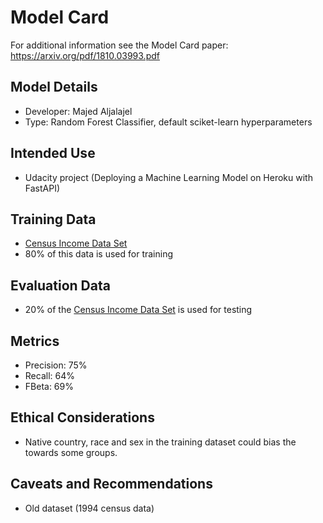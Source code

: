 # Model Card

For additional information see the Model Card paper: https://arxiv.org/pdf/1810.03993.pdf

## Model Details
- Developer: Majed Aljalajel
- Type: Random Forest Classifier, default sciket-learn hyperparameters


## Intended Use
- Udacity project (Deploying a Machine Learning Model on Heroku with FastAPI)

## Training Data
- [Census Income Data Set](https://archive.ics.uci.edu/ml/datasets/census+income)
- 80% of this data is used for training

## Evaluation Data
- 20% of the [Census Income Data Set](https://archive.ics.uci.edu/ml/datasets/census+income) is used for testing

## Metrics
- Precision: 75%
- Recall: 64%
- FBeta: 69%

## Ethical Considerations
- Native country, race and sex in the training dataset could bias the towards some groups. 

## Caveats and Recommendations
- Old dataset (1994 census data)